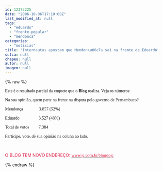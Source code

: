 ```yaml
---
id: 12373225
date: "2006-10-06T17:10:00Z"
last_modified_at: null
tags:
  - "eduardo"
  - "frente-popular"
  - "mendonca"
categories:
  - "noticias"
title: "Internautas apostam que Mendon\u00e7a sai na frente de Eduardo"
sutia: null
chapeu: null
autor: null
imagem: null
---
```

{% raw %}
<p><P><FONT face=Verdana>Este é o resultado parcial da enquete que o <STRONG>Blog</STRONG> realiza. Veja os números:</FONT></P></p>
<p><P><FONT face=Verdana>Na sua opinião, quem parte na frente na disputa pelo governo de Pernambuco?</FONT></P></p>
<p><P><FONT face=Verdana>Mendonça&nbsp;&nbsp;&nbsp;&nbsp;&nbsp;&nbsp;&nbsp;&nbsp;&nbsp;&nbsp;&nbsp;&nbsp;&nbsp;&nbsp; 3.857 (52%)</FONT></P></p>
<p><P><FONT face=Verdana>Eduardo&nbsp;&nbsp;&nbsp;&nbsp;&nbsp;&nbsp;&nbsp;&nbsp;&nbsp;&nbsp;&nbsp;&nbsp;&nbsp;&nbsp;&nbsp;&nbsp;&nbsp; 3.527 (48%)</FONT></P></p>
<p><P><FONT face=Verdana>Total de votos&nbsp;&nbsp;&nbsp;&nbsp;&nbsp;&nbsp;&nbsp;&nbsp;&nbsp;7.384</FONT></P></p>
<p><P><FONT face=Verdana>Participe, vote, dê sua opinião na coluna ao lado.</FONT></P></p>
<p><P><FONT face=Verdana></FONT>&nbsp;</P></p>
<p><P><FONT color=#dc143c>O BLOG TEM NOVO ENDEREÇO: </FONT><A href=\"https://www.jc.com.br/blogdojc\"><FONT face=Verdana color=#dc143c>www.jc.com.br/blogdojc</FONT></A></P> </p>
{% endraw %}